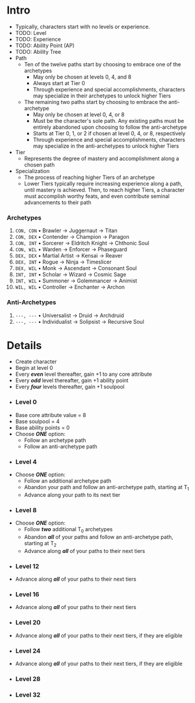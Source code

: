 # Intro
- Typically, characters start with no levels or experience.
- TODO: Level
- TODO: Experience
- TODO: Ability Point (AP)
- TODO: Ability Tree
- Path
  - Ten of the twelve paths start by choosing to embrace one of the archetypes
    - May only be chosen at levels 0, 4, and 8
    - Always start at Tier 0
    - Through experience and special accomplishments, characters may specialize in their archetypes to unlock higher Tiers
  - The remaining two paths start by choosing to embrace the anti-archetype
    - May only be chosen at level 0, 4, or 8
    - Must be the character's sole path. Any existing paths must be entirely abandoned upon choosing to follow the anti-archetype
    - Starts at Tier 0, 1, or 2 if chosen at level 0, 4, or 8, respectively
    - Through experience and special accomplishments, characters may specialize in the anti-archetypes to unlock higher Tiers
- Tier
    - Represents the degree of mastery and accomplishment along a chosen path
- Specialization
    - The process of reaching higher Tiers of an archetype
    - Lower Tiers typically require increasing experience along a path, until mastery is achieved. Then, to reach higher Tiers, a character must accomplish worthy feats, and even contribute seminal advancements to their path
  
### Archetypes
1. `CON, CON` &bull; Brawler &rarr; Juggernaut &rarr; Titan
2. `CON, DEX` &bull; Contender &rarr; Champion &rarr; Paragon
3. `CON, INT` &bull; Sorcerer &rarr; Eldritch Knight &rarr; Chthonic Soul
4. `CON, WIL` &bull; Warden &rarr; Enforcer &rarr; Phaseguard
5. `DEX, DEX` &bull; Martial Artist &rarr; Kensai &rarr; Reaver
6. `DEX, INT` &bull; Rogue &rarr; Ninja &rarr; Timeslicer
7. `DEX, WIL` &bull; Monk &rarr; Ascendant &rarr; Consonant Soul
8. `INT, INT` &bull; Scholar &rarr; Wizard &rarr; Cosmic Sage
9. `INT, WIL` &bull; Summoner &rarr; Golemmancer &rarr; Animist
10. `WIL, WIL` &bull; Controller &rarr; Enchanter &rarr; Archon
  
### Anti-Archetypes
1. `---, ---` &bull; Universalist &rarr; Druid &rarr; Archdruid 
2. `---, ---` &bull;  Individualist &rarr; Solipsist &rarr; Recursive Soul
  
# Details
- Create character
- Begin at level 0
- Every _**even**_ level thereafter, gain +1 to any core attribute
- Every _**odd**_ level thereafter, gain +1 ability point
- Every _**four**_ levels thereafter, gain +1 soulpool
-  ### Level 0
  - Base core attribute value = 8
  - Base soulpool = 4
  - Base ability points = 0
  - Choose _**ONE**_ option:
    - Follow an archetype path
    - Follow an anti-archetype path
-  ### Level 4
  - Choose _**ONE**_ option:
    - Follow an additional archetype path
    - Abandon your path and follow an anti-archetype path, starting at T<sub>1</sub>
    - Advance along your path to its next tier
-  ### Level 8
  - Choose _**ONE**_ option:
    - Follow _**two**_ additional T<sub>0</sub> archetypes
    - Abandon _**all**_ of your paths and follow an anti-archetype path, starting at T<sub>2</sub>
    - Advance along _**all**_ of your paths to their next tiers
-  ### Level 12
  - Advance along _**all**_ of your paths to their next tiers
-  ### Level 16
  - Advance along _**all**_ of your paths to their next tiers
-  ### Level 20
  - Advance along _**all**_ of your paths to their next tiers, if they are eligible
-  ### Level 24
  - Advance along _**all**_ of your paths to their next tiers, if they are eligible
-  ### Level 28
-  ### Level 32
